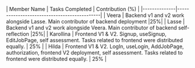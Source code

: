 | Member Name  | Tasks Completed   | Contribution (%) |
|--------------|---------------------------------------------|
| Veera | Backend v1 and v2 work alongside Lasse. Main contributor of backend deployment |25%|
| Lasse | Backend v1 and v2 work alongside Veera. Main contributor of backend self-reflection |25%|
| Karollina | Frontend V1 & V2. Signup, useSignup, EditJobPage, self assessment. Tasks related to frontend were distributed equally. | 25% |
| Hilda | Frontend V1 & V2. LogIn, useLogin, AddJobPage, authorization, frontend V2 deployment, self assessment. Tasks related to frontend were distributed equally.  | 25% |
